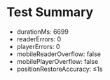 # Test Summary
- durationMs: 6699
- readerErrors: 0
- playerErrors: 0
- mobileReaderOverflow: false
- mobilePlayerOverflow: false
- positionRestoreAccuracy: ≤1s